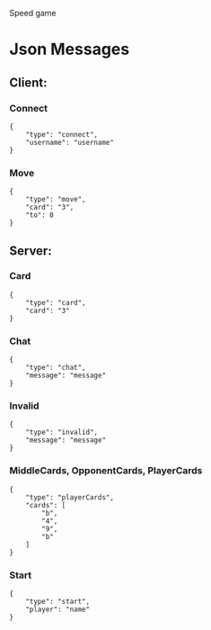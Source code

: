 Speed game

# Json Messages

## Client:

### Connect
```
{
	"type": "connect",
	"username": "username"
}
```

### Move
```
{
	"type": "move",
	"card": "3",
	"to": 0
}
```


## Server:

### Card
```
{
	"type": "card",
	"card": "3"
}
```

### Chat
```
{
	"type": "chat",
	"message": "message"
}
```

### Invalid
```
{
	"type": "invalid",
	"message": "message"
}
```

### MiddleCards, OpponentCards, PlayerCards
```
{
	"type": "playerCards",
	"cards": [
		"b",
		"4",
		"9",
		"b"
	]
}
```

### Start
```
{
	"type": "start",
	"player": "name"
}
```